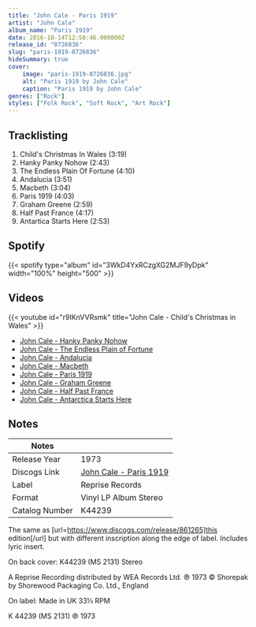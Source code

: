 ```yaml
---
title: "John Cale - Paris 1919"
artist: "John Cale"
album_name: "Paris 1919"
date: 2016-10-14T12:58:46.000000Z
release_id: "8726836"
slug: "paris-1919-8726836"
hideSummary: true
cover:
    image: "paris-1919-8726836.jpg"
    alt: "Paris 1919 by John Cale"
    caption: "Paris 1919 by John Cale"
genres: ["Rock"]
styles: ["Folk Rock", "Soft Rock", "Art Rock"]
---
```


## Tracklisting
1. Child's Christmas In Wales (3:19)
2. Hanky Panky Nohow (2:43)
3. The Endless Plain Of Fortune (4:10)
4. Andalucia (3:51)
5. Macbeth (3:04)
6. Paris 1919 (4:03)
7. Graham Greene (2:59)
8. Half Past France (4:17)
9. Antartica Starts Here (2:53)


## Spotify
{{< spotify type="album" id="3WkD4YxRCzgXG2MJF9yDpk" width="100%" height="500" >}}



## Videos
{{< youtube id="r9IKnVVRsmk" title="John Cale - Child's Christmas in Wales" >}}
- [John Cale - Hanky Panky Nohow](https://www.youtube.com/watch?v=UlWeVY64TpU)
- [John Cale - The Endless Plain of Fortune](https://www.youtube.com/watch?v=-0gvn5SM7uM)
- [John Cale - Andalucia](https://www.youtube.com/watch?v=r7iLFuapeY8)
- [John Cale - Macbeth](https://www.youtube.com/watch?v=qydVioHgxGk)
- [John Cale - Paris 1919](https://www.youtube.com/watch?v=q5YHqWqhFkU)
- [John Cale - Graham Greene](https://www.youtube.com/watch?v=n_g_n_SxVgc)
- [John Cale - Half Past France](https://www.youtube.com/watch?v=-_5NXNIZnhw)
- [John Cale - Antarctica Starts Here](https://www.youtube.com/watch?v=Sbmo0MfLiBE)

## Notes
| Notes          |             |
| ---------------| ----------- |
| Release Year   | 1973 |
| Discogs Link   | [John Cale - Paris 1919](https://www.discogs.com/release/8726836-John-Cale-Paris-1919) |
| Label          | Reprise Records |
| Format         | Vinyl LP Album Stereo |
| Catalog Number | K44239 |

The same as [url=https://www.discogs.com/release/861265]this edition[/url] but with different inscription along the edge of label. Includes lyric insert.

On back cover:
K44239
(MS 2131)
Stereo

A Reprise Recording distributed by WEA Records Ltd. ℗ 1973 ©
Shorepak by Shorewood Packaging Co. Ltd., England

On label:
Made in UK
33⅓ RPM

K 44239
(MS 2131)
℗ 1973

